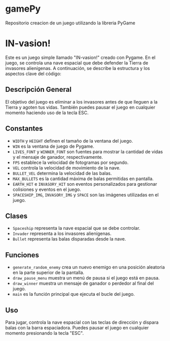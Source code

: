 # gamePy
Repositorio creacion de un juego utilizando la libreria PyGame
# IN-vasion!

Este es un juego simple llamado "IN-vasion!" creado con Pygame. En el juego, se controla una nave espacial que debe defender la Tierra de invasores alienígenas. A continuación, se describe la estructura y los aspectos clave del código:

## Descripción General
El objetivo del juego es eliminar a los invasores antes de que lleguen a la Tierra y agoten tus vidas. También puedes pausar el juego en cualquier momento haciendo uso de la tecla ESC.

## Constantes
- `WIDTH` y `HEIGHT` definen el tamaño de la ventana del juego.
- `WIN` es la ventana de juego de Pygame.
- `LIVES_FONT` y `WINNER_FONT` son fuentes para mostrar la cantidad de vidas y el mensaje de ganador, respectivamente.
- `FPS` establece la velocidad de fotogramas por segundo.
- `VEL` controla la velocidad de movimiento de la nave.
- `BULLET_VEL` determina la velocidad de las balas.
- `MAX_BULLETS` es la cantidad máxima de balas permitidas en pantalla.
- `EARTH_HIT` e `INVASORY_HIT` son eventos personalizados para gestionar colisiones y eventos en el juego.
- `SPACESHIP_IMG`, `INVASORY_IMG` y `SPACE` son las imágenes utilizadas en el juego.

## Clases
- `Spaceship` representa la nave espacial que se debe controlar.
- `Invader` representa a los invasores alienígenas.
- `Bullet` representa las balas disparadas desde la nave.

## Funciones
- `generate_random_enemy` crea un nuevo enemigo en una posición aleatoria en la parte superior de la pantalla.
- `draw_pause_menu` muestra un menú de pausa si el juego está en pausa.
- `draw_winner` muestra un mensaje de ganador o perdedor al final del juego.
- `main` es la función principal que ejecuta el bucle del juego.

## Uso
Para jugar, controla la nave espacial con las teclas de dirección y dispara balas con la barra espaciadora. Puedes pausar el juego en cualquier momento presionando la tecla "ESC".
